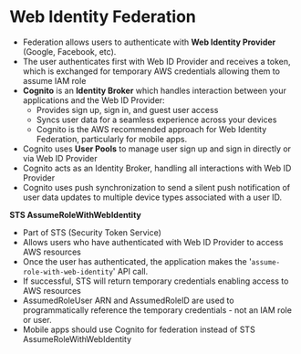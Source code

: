 # Web Identity Federation

* Federation allows users to authenticate with **Web Identity Provider** \(Google, Facebook, etc\).
* The user authenticates first with Web ID Provider and receives a token, which is exchanged for temporary AWS credentials allowing them to assume IAM role 
* **Cognito** is an **Identity Broker** which handles interaction between your applications and the Web ID Provider:
  * Provides sign up, sign in, and guest user access
  * Syncs user data for a seamless experience across your devices
  * Cognito is the AWS recommended approach for Web Identity Federation, particularly for mobile apps.
* Cognito uses **User Pools** to manage user sign up and sign in directly or via Web ID Provider
* Cognito acts as an Identity Broker, handling all interactions with Web ID Provider
* Cognito uses push synchronization to send a silent push notification of user data updates to multiple device types associated with a user ID.

**STS AssumeRoleWithWebIdentity**

* Part of STS \(Security Token Service\)
* Allows users who have authenticated with Web ID Provider to access AWS resources
* Once the user has authenticated, the application makes the '`assume-role-with-web-identity`' API call.
* If successful, STS will return temporary credentials enabling access to AWS resources
* AssumedRoleUser ARN and AssumedRoleID are used to programmatically reference the temporary credentials - not an IAM role or user.
* Mobile apps should use Cognito for federation instead of STS AssumeRoleWithWebIdentity

